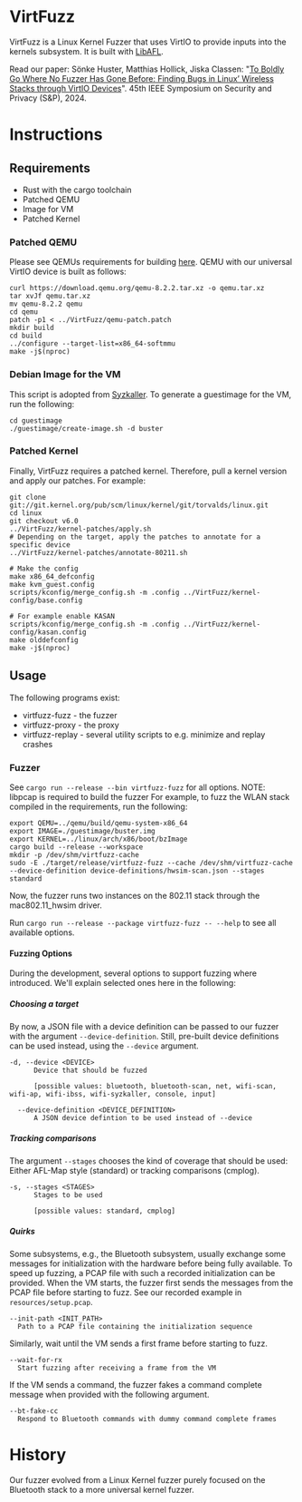 # VirtFuzz
VirtFuzz is a Linux Kernel Fuzzer that uses VirtIO to provide inputs into the kernels subsystem. It is built with [LibAFL](https://github.com/AFLplusplus/LibAFL).

Read our paper:
Sönke Huster, Matthias Hollick, Jiska Classen: "[To Boldly Go Where No Fuzzer Has Gone Before: Finding Bugs in Linux’ Wireless Stacks through VirtIO Devices](https://doi.ieeecomputersociety.org/10.1109/SP54263.2024.00024)". 45th IEEE Symposium on Security and Privacy (S&P), 2024.

# Instructions

## Requirements
* Rust with the cargo toolchain
* Patched QEMU
* Image for VM
* Patched Kernel

### Patched QEMU
Please see QEMUs requirements for building [here](https://wiki.qemu.org/Hosts/Linux#Building_QEMU_for_Linux).
QEMU with our universal VirtIO device is built as follows:

    curl https://download.qemu.org/qemu-8.2.2.tar.xz -o qemu.tar.xz
    tar xvJf qemu.tar.xz
    mv qemu-8.2.2 qemu
    cd qemu
    patch -p1 < ../VirtFuzz/qemu-patch.patch
    mkdir build
    cd build
    ../configure --target-list=x86_64-softmmu
    make -j$(nproc)

### Debian Image for the VM
This script is adopted from [Syzkaller](https://github.com/google/syzkaller/blob/master/tools/create-image.sh). To generate a guestimage for the VM, run the following:

    cd guestimage
    ./guestimage/create-image.sh -d buster
    
### Patched Kernel
Finally, VirtFuzz requires a patched kernel. Therefore, pull a kernel version and apply our patches.
For example:

    git clone git://git.kernel.org/pub/scm/linux/kernel/git/torvalds/linux.git
    cd linux
    git checkout v6.0
    ../VirtFuzz/kernel-patches/apply.sh
    # Depending on the target, apply the patches to annotate for a specific device
    ../VirtFuzz/kernel-patches/annotate-80211.sh
    
    # Make the config
    make x86_64_defconfig
    make kvm_guest.config
    scripts/kconfig/merge_config.sh -m .config ../VirtFuzz/kernel-config/base.config
    
    # For example enable KASAN
    scripts/kconfig/merge_config.sh -m .config ../VirtFuzz/kernel-config/kasan.config
    make olddefconfig
    make -j$(nproc)

## Usage
The following programs exist:

* virtfuzz-fuzz - the fuzzer
* virtfuzz-proxy - the proxy
* virtfuzz-replay - several utility scripts to e.g. minimize and replay crashes

### Fuzzer
See `cargo run --release --bin virtfuzz-fuzz` for all options.
NOTE: libpcap is required to build the fuzzer
For example, to fuzz the WLAN stack compiled in the requirements, run the following:

    export QEMU=../qemu/build/qemu-system-x86_64
    export IMAGE=./guestimage/buster.img
    export KERNEL=../linux/arch/x86/boot/bzImage
    cargo build --release --workspace
    mkdir -p /dev/shm/virtfuzz-cache
    sudo -E ./target/release/virtfuzz-fuzz --cache /dev/shm/virtfuzz-cache --device-definition device-definitions/hwsim-scan.json --stages standard

Now, the fuzzer runs two instances on the 802.11 stack through the mac802.11_hwsim driver.

Run `cargo run --release --package virtfuzz-fuzz -- --help` to see all available options.



#### Fuzzing Options
During the development, several options to support fuzzing where introduced. We'll explain selected ones here in the following:

##### Choosing a target
By now, a JSON file with a device definition can be passed to our fuzzer with the argument `--device-definition`. Still, pre-built device definitions can be used instead, using the `--device` argument.

```
-d, --device <DEVICE>
      Device that should be fuzzed
      
      [possible values: bluetooth, bluetooth-scan, net, wifi-scan, wifi-ap, wifi-ibss, wifi-syzkaller, console, input]

  --device-definition <DEVICE_DEFINITION>
      A JSON device defintion to be used instead of --device
```

##### Tracking comparisons
The argument `--stages` chooses the kind of coverage that should be used: Either AFL-Map style (standard) or tracking comparisons (cmplog).
```
-s, --stages <STAGES>
      Stages to be used
      
      [possible values: standard, cmplog]
```

##### Quirks
Some subsystems, e.g., the Bluetooth subsystem, usually exchange some messages for initialization with the hardware before being fully available. To speed up fuzzing, a PCAP file with such a recorded initialization can be provided. When the VM starts, the fuzzer first sends the messages from the PCAP file before starting to fuzz. See our recorded example in `resources/setup.pcap`.
```
--init-path <INIT_PATH>
  Path to a PCAP file containing the initialization sequence
```

Similarly, wait until the VM sends a first frame before starting to fuzz.
```
--wait-for-rx
  Start fuzzing after receiving a frame from the VM
```

If the VM  sends a command, the fuzzer fakes a command complete message when provided with the following argument.
```
--bt-fake-cc
  Respond to Bluetooth commands with dummy command complete frames
```

# History
Our fuzzer evolved from a Linux Kernel fuzzer purely focused on the Bluetooth stack to a more universal kernel fuzzer.
